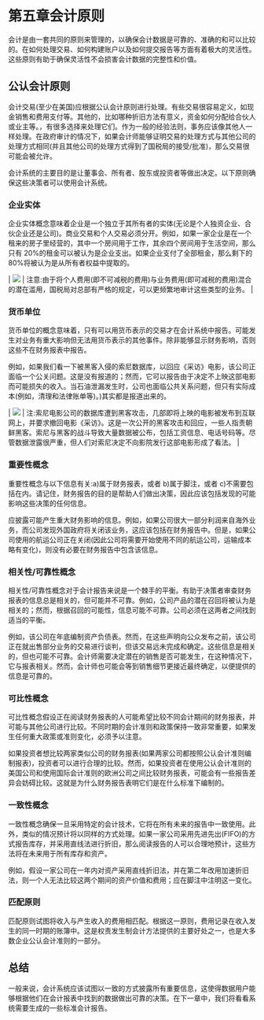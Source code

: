 # 第五章会计原则

会计是由一套共同的原则来管理的，以确保会计数据是可靠的、准确的和可以比较的。在如何处理交易、如何构建账户以及如何提交报告等方面有着极大的灵活性。这些原则有助于确保灵活性不会损害会计数据的完整性和价值。

## 公认会计原则

会计交易(至少在美国)应根据公认会计原则进行处理。有些交易很容易定义，如现金销售和费用支付等。其他的，比如哪种折旧方法有意义，资金如何分配给合伙人或业主等。，有很多选择来处理它们。作为一般的经验法则，事务应该像其他人一样处理。在政府审计的情况下，如果会计师能够证明交易的处理方式与其他公司的处理方式相同(并且其他公司的处理方式得到了国税局的接受/批准)，那么交易很可能会被允许。

会计系统的主要目的是让董事会、所有者、股东或投资者等做出决定。以下原则确保这些决策者可以使用会计系统。

### 企业实体

企业实体概念意味着企业是一个独立于其所有者的实体(无论是个人独资企业、合伙企业还是公司)。商业交易和个人交易必须分开。例如，如果一家企业是在一个租来的房子里经营的，其中一个房间用于工作，其余四个房间用于生活空间，那么只有 20%的租金可以被认为是企业支出。如果企业支付了全部租金，那么剩下的 80%将被认为是从所有者权益中提取的。

| ![](../Images/note.png) | 注意:由于将个人费用(即不可减税的费用)与业务费用(即可减税的费用)混合的潜在滥用，国税局对总部有严格的规定，可以更频繁地审计这些类型的业务。 |

### 货币单位

货币单位的概念意味着，只有可以用货币表示的交易才在会计系统中报告。可能发生对业务有重大影响但无法用货币表示的其他事件。除非能够显示财务影响，否则这些不在财务报表中报告。

例如，如果我们看一下被黑客入侵的索尼数据库，以回应《采访》电影，该公司正面临一个公关问题。这是没有报道的；然而，它可以报告由于决定不上映这部电影而可能损失的收入。当石油泄漏发生时，公司也面临公共关系问题，但只有实际成本(例如，清理和法律账单等)。)其实都是报道出来的。

| ![](../Images/note.png) | 注:索尼电影公司的数据库遭到黑客攻击，几部即将上映的电影被发布到互联网上，并要求撤回电影《采访》。这是一次公开的黑客攻击和回应，一些人指责朝鲜黑客。索尼与黑客的战斗导致大量数据被公布，包括工资信息、电话号码等。尽管数据泄露很严重，但人们对索尼决定不向影院发行这部电影形成了看法。 |

### 重要性概念

重要性概念与以下信息有关:a)属于财务报表，或者 b)属于脚注，或者 c)不需要包括在内。请记住，财务报告的目的是帮助人们做出决策，因此应该包括发现的可能影响这些决策的任何信息。

应披露可能产生重大财务影响的信息。例如，如果公司很大一部分利润来自海外业务，而公司发现外国政府将关闭该业务，这应该包括在财务报告中。但是，如果公司使用的航运公司正在关闭(因此公司将需要开始使用不同的航运公司，运输成本略有变化)，则没有必要在财务报告中包含该信息。

### 相关性/可靠性概念

相关性/可靠性概念对于会计报告来说是一个棘手的平衡。有助于决策者审查财务报表的信息总是相关的，但可能并不可靠。例如，公司产品的潜在召回将被认为是相关的；然而，根据召回的可能性，信息可能不可靠。公司必须在这两者之间找到适当的平衡。

例如，该公司在年底编制资产负债表。然而，在这些声明向公众发布之前，该公司正在就出售部分业务的交易进行谈判，但该交易远未完成和确定。这些信息是相关的，但也可能不可靠。会计师需要决定潜在的销售是否可能发生，在这种情况下，它与报表相关。然而，会计师也可能会等到销售细节更接近最终确定，以便提供的信息是可靠的。

### 可比性概念

可比性概念假设正在阅读财务报表的人可能希望比较不同会计期间的财务报表，并可能与其他公司进行比较。不同时期的会计准则和政策保持一致非常重要，如果发生任何重大政策或准则变化，必须予以注意。

如果投资者想比较两家类似公司的财务报表(如果两家公司都按照公认会计准则编制报表)，投资者可以进行合理的比较。然而，如果投资者在使用公认会计准则的美国公司和使用国际会计准则的欧洲公司之间比较财务报表，可能会有一些报告差异会妨碍比较。这就是为什么财务报告表明它们是在什么标准下编制的。

### 一致性概念

一致性概念确保一旦采用特定的会计技术，它将在所有未来的报告中一致使用。此外，类似的情况预计将以同样的方式处理。如果一家公司采用先进先出(FIFO)的方式报告库存，并采用直线法进行折旧，那么阅读报告的人可以合理地预计，这些方法将在未来用于所有库存和资产。

例如，假设一家公司在一年内对资产采用直线折旧法，并在第二年改用加速折旧法，则一个人无法比较这两个期间的资产价值和费用；应在脚注中注明这一变化。

### 匹配原则

匹配原则试图将收入与产生收入的费用相匹配。根据这一原则，费用记录在收入发生的同一时期的账簿中。这是权责发生制会计方法提供的主要好处之一，也是大多数企业公认会计准则的一部分。

## 总结

一般来说，会计系统应该试图以一致的方式披露所有重要信息，这使得数据用户能够根据他们在会计报表中找到的数据做出可靠的决策。在下一章中，我们将看看系统需要生成的一些标准会计报告。